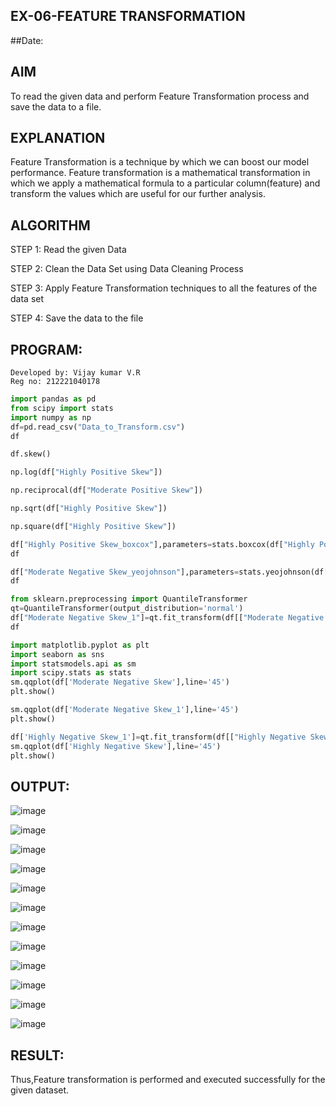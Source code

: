 ## EX-06-FEATURE TRANSFORMATION
##Date:

## AIM

To read the given data and perform Feature Transformation process and save the data to a file.

## EXPLANATION

Feature Transformation is a technique by which we can boost our model performance. Feature transformation is a mathematical transformation in which we apply a mathematical formula to a particular column(feature) and transform the values which are useful for our further analysis.

## ALGORITHM

STEP 1: Read the given Data

STEP 2: Clean the Data Set using Data Cleaning Process

STEP 3: Apply Feature Transformation techniques to all the features of the data set

STEP 4: Save the data to the file




## PROGRAM:

```
Developed by: Vijay kumar V.R
Reg no: 212221040178
```
```python
import pandas as pd
from scipy import stats
import numpy as np
df=pd.read_csv("Data_to_Transform.csv")
df

df.skew()

np.log(df["Highly Positive Skew"])

np.reciprocal(df["Moderate Positive Skew"])

np.sqrt(df["Highly Positive Skew"])

np.square(df["Highly Positive Skew"])

df["Highly Positive Skew_boxcox"],parameters=stats.boxcox(df["Highly Positive Skew"])
df

df["Moderate Negative Skew_yeojohnson"],parameters=stats.yeojohnson(df["Moderate Negative Skew"])
df

from sklearn.preprocessing import QuantileTransformer
qt=QuantileTransformer(output_distribution='normal')
df["Moderate Negative Skew_1"]=qt.fit_transform(df[["Moderate Negative Skew"]])
df

import matplotlib.pyplot as plt
import seaborn as sns
import statsmodels.api as sm
import scipy.stats as stats
sm.qqplot(df['Moderate Negative Skew'],line='45')
plt.show()

sm.qqplot(df['Moderate Negative Skew_1'],line='45')
plt.show()

df['Highly Negative Skew_1']=qt.fit_transform(df[["Highly Negative Skew"]])
sm.qqplot(df['Highly Negative Skew'],line='45')
plt.show()
```

## OUTPUT:
![image](https://github.com/soundariyan18/ODD2023-Datascience-Ex06/assets/119393307/26efb87b-7cc0-46f4-960c-f37269841add)

![image](https://github.com/soundariyan18/ODD2023-Datascience-Ex06/assets/119393307/fa2c987c-f929-448a-9819-20686679d629)

![image](https://github.com/soundariyan18/ODD2023-Datascience-Ex06/assets/119393307/01c2f997-6a49-4188-bd4d-59d121cbf910)

![image](https://github.com/soundariyan18/ODD2023-Datascience-Ex06/assets/119393307/af75ed4a-4dc0-4865-80ad-98fe4ac6f43c)

![image](https://github.com/soundariyan18/ODD2023-Datascience-Ex06/assets/119393307/722f9e2b-eb50-4ba5-85cb-96f64290f24e)

![image](https://github.com/soundariyan18/ODD2023-Datascience-Ex06/assets/119393307/4586d3d8-2333-4cb6-8645-8b7498167e44)

![image](https://github.com/soundariyan18/ODD2023-Datascience-Ex06/assets/119393307/617a41e5-d768-4080-9bb9-962302331b94)

![image](https://github.com/soundariyan18/ODD2023-Datascience-Ex06/assets/119393307/0d3c68e8-5a33-4ad3-9ea8-0b2c405980ca)

![image](https://github.com/soundariyan18/ODD2023-Datascience-Ex06/assets/119393307/1f19fde8-ca41-43e9-a117-a3aa9770d32c)

![image](https://github.com/soundariyan18/ODD2023-Datascience-Ex06/assets/119393307/a88dcd76-2cb3-4012-83ac-1a41d89ab3ad)

![image](https://github.com/soundariyan18/ODD2023-Datascience-Ex06/assets/119393307/c6d3bad8-ca05-4ff4-a78a-668bcbcbf32c)

![image](https://github.com/soundariyan18/ODD2023-Datascience-Ex06/assets/119393307/6ce7db32-fcd2-418a-9fa6-716ecfc5b002)


## RESULT:
Thus,Feature transformation is performed and executed successfully for the given dataset.
